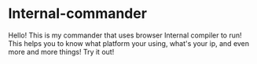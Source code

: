 # Internal-commander

Hello! This is my commander that uses browser Internal compiler to run!
This helps you to know what platform your using, what's your ip, and even
more and more things! Try it out!
